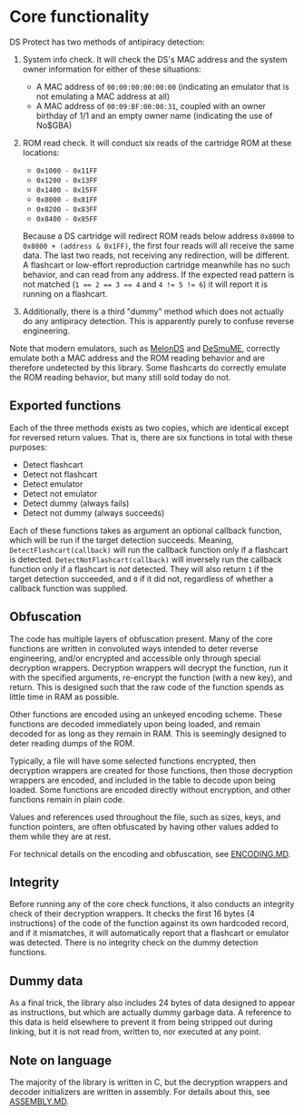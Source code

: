 # Core functionality

DS Protect has two methods of antipiracy detection:

1. System info check. It will check the DS's MAC address and the system owner information for either of these situations:
	- A MAC address of `00:00:00:00:00:00` (indicating an emulator that is not emulating a MAC address at all)
	- A MAC address of `00:09:BF:00:00:31`, coupled with an owner birthday of 1/1 and an empty owner name (indicating the use of No$GBA)

2. ROM read check. It will conduct six reads of the cartridge ROM at these locations:
	- `0x1000 - 0x11FF`
	- `0x1200 - 0x13FF`
	- `0x1400 - 0x15FF`
	- `0x8000 - 0x81FF`
	- `0x8200 - 0x83FF`
	- `0x8400 - 0x85FF`
	
	Because a DS cartridge will redirect ROM reads below address `0x8000` to `0x8000 + (address & 0x1FF)`, the first four reads will all receive the same data. The last two reads, not receiving any redirection, will be different. A flashcart or low-effort reproduction cartridge meanwhile has no such behavior, and can read from any address. If the expected read pattern is not matched (`1 == 2 == 3 == 4` and `4 != 5 != 6`) it will report it is running on a flashcart.

3. Additionally, there is a third "dummy" method which does not actually do any antipiracy detection. This is apparently purely to confuse reverse engineering.

Note that modern emulators, such as [MelonDS](https://github.com/melonDS-emu/melonDS) and [DeSmuME](https://github.com/TASEmulators/desmume), correctly emulate both a MAC address and the ROM reading behavior and are therefore undetected by this library. Some flashcarts do correctly emulate the ROM reading behavior, but many still sold today do not.

## Exported functions

Each of the three methods exists as two copies, which are identical except for reversed return values. That is, there are six functions in total with these purposes:

- Detect flashcart
- Detect not flashcart
- Detect emulator
- Detect not emulator
- Detect dummy (always fails)
- Detect not dummy (always succeeds)

Each of these functions takes as argument an optional callback function, which will be run if the target detection succeeds. Meaning, `DetectFlashcart(callback)` will run the callback function only if a flashcart is detected. `DetectNotFlashcart(callback)` will inversely run the callback function only if a flashcart is *not* detected. They will also return `1` if the target detection succeeded, and `0` if it did not, regardless of whether a callback function was supplied.

## Obfuscation

The code has multiple layers of obfuscation present. Many of the core functions are written in convoluted ways intended to deter reverse engineering, and/or encrypted and accessible only through special decryption wrappers. Decryption wrappers will decrypt the function, run it with the specified arguments, re-encrypt the function (with a new key), and return. This is designed such that the raw code of the function spends as little time in RAM as possible.

Other functions are encoded using an unkeyed encoding scheme. These functions are decoded immediately upon being loaded, and remain decoded for as long as they remain in RAM. This is seemingly designed to deter reading dumps of the ROM.

Typically, a file will have some selected functions encrypted, then decryption wrappers are created for those functions, then those decryption wrappers are encoded, and included in the table to decode upon being loaded. Some functions are encoded directly without encryption, and other functions remain in plain code.

Values and references used throughout the file, such as sizes, keys, and function pointers, are often obfuscated by having other values added to them while they are at rest.

For technical details on the encoding and obfuscation, see [ENCODING.MD](./ENCODING.MD).

## Integrity

Before running any of the core check functions, it also conducts an integrity check of their decryption wrappers. It checks the first 16 bytes (4 instructions) of the code of the function against its own hardcoded record, and if it mismatches, it will automatically report that a flashcart or emulator was detected. There is no integrity check on the dummy detection functions.

## Dummy data

As a final trick, the library also includes 24 bytes of data designed to appear as instructions, but which are actually dummy garbage data. A reference to this data is held elsewhere to prevent it from being stripped out during linking, but it is not read from, written to, nor executed at any point.

## Note on language

The majority of the library is written in C, but the decryption wrappers and decoder initializers are written in assembly. For details about this, see [ASSEMBLY.MD](./ASSEMBLY.MD).
